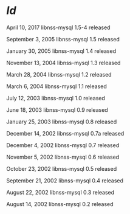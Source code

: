 # $Id$
April 10, 2017
    libnss-mysql 1.5-4 released

September 3, 2005
    libnss-mysql 1.5 released

January 30, 2005
    libnss-mysql 1.4 released

November 13, 2004
    libnss-mysql 1.3 released

March 28, 2004
    libnss-mysql 1.2 released

March 6, 2004
    libnss-mysql 1.1 released

July 12, 2003
    libnss-mysql 1.0 released

June 18, 2003
    libnss-mysql 0.9 released

January 25, 2003
    libnss-mysql 0.8 released

December 14, 2002
    libnss-mysql 0.7a released

December 4, 2002
    libnss-mysql 0.7 released

November 5, 2002
    libnss-mysql 0.6 released

October 23, 2002
    libnss-mysql 0.5 released

September 21, 2002
    libnss-mysql 0.4 released

August 22, 2002
    libnss-mysql 0.3 released

August 14, 2002
    libnss-mysql 0.2 released
